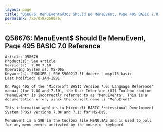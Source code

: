 ```yaml
---
layout: page
title: "Q58676: MenuEvent&#36; Should Be MenuEvent, Page 495 BASIC 7.0 Reference"
permalink: /kb/058/Q58676/
---
```


## Q58676: MenuEvent&#36; Should Be MenuEvent, Page 495 BASIC 7.0 Reference

	Article: Q58676
	Product(s): See article
	Version(s): 7.00 7.10
	Operating System(s): MS-DOS
	Keyword(s): ENDUSER | SR# S900212-51 docerr | mspl13_basic
	Last Modified: 8-JAN-1991
	
	On Page 495 of the "Microsoft BASIC Version 7.0: Language Reference"
	manual (for 7.00 and 7.10), the User Interface (UI) Toolbox routine
	"MenuEvent" is incorrectly referred to as "MenuEvent$". This is a
	documentation error, since the correct name is "MenuEvent".
	
	This information applies to Microsoft BASIC Professional Development
	System (PDS) versions 7.00 and 7.10 for MS-DOS.
	
	MenuEvent is a SUB in the toolbox file MENU.BAS and is used to poll
	for any menu events activated by the mouse or keyboard.
